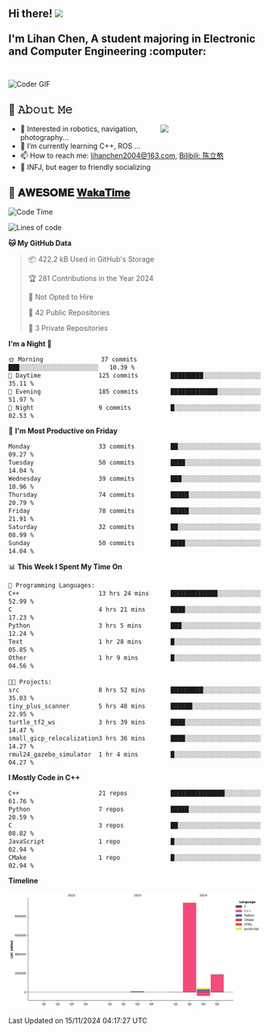 <h2 align="left">
 <abc>
  <br>Hi there! <img src="https://user-images.githubusercontent.com/42378118/110234147-e3259600-7f4e-11eb-95be-0c4047144dea.gif" width="30"><br>
  <br> I'm Lihan Chen, A student majoring in Electronic and Computer Engineering :computer:<br>
  <br>
 </abc>
</h2>

<img align="center" src="https://media.giphy.com/media/SWoSkN6DxTszqIKEqv/giphy.gif" alt="Coder GIF" width="500">

## :book: 𝙰𝚋𝚘𝚞𝚝 𝙼𝚎

<img align="right" width="40%" src="https://github-readme-stats.vercel.app/api?username=LihanChen2004&show_icons=true&icon_color=CE1D2D&text_color=718096&bg_color=ffffff&hide_title=true" />

- 🌟 Interested in robotics, navigation, photography...
- 🌱 I’m currently learning C++, ROS ... 
- 📫 How to reach me: lihanchen2004@163.com, [Bilibili: 陈立憨](https://space.bilibili.com/170786212)
- 👯 INFJ, but eager to friendly socializing

## 📜 𝐀𝐖𝐄𝐒𝐎𝐌𝐄 [𝐖𝐚𝐤𝐚𝐓𝐢𝐦𝐞](https://github.com/anmol098/waka-readme-stats)

<!--START_SECTION:waka-->
![Code Time](http://img.shields.io/badge/Code%20Time-362%20hrs%2048%20mins-blue)

![Lines of code](https://img.shields.io/badge/From%20Hello%20World%20I%27ve%20Written-1.2%20million%20lines%20of%20code-blue)

**🐱 My GitHub Data** 

> 📦 422.2 kB Used in GitHub's Storage 
 > 
> 🏆 281 Contributions in the Year 2024
 > 
> 🚫 Not Opted to Hire
 > 
> 📜 42 Public Repositories 
 > 
> 🔑 3 Private Repositories 
 > 
**I'm a Night 🦉** 

```text
🌞 Morning                37 commits          ███░░░░░░░░░░░░░░░░░░░░░░   10.39 % 
🌆 Daytime                125 commits         █████████░░░░░░░░░░░░░░░░   35.11 % 
🌃 Evening                185 commits         █████████████░░░░░░░░░░░░   51.97 % 
🌙 Night                  9 commits           █░░░░░░░░░░░░░░░░░░░░░░░░   02.53 % 
```
📅 **I'm Most Productive on Friday** 

```text
Monday                   33 commits          ██░░░░░░░░░░░░░░░░░░░░░░░   09.27 % 
Tuesday                  50 commits          ████░░░░░░░░░░░░░░░░░░░░░   14.04 % 
Wednesday                39 commits          ███░░░░░░░░░░░░░░░░░░░░░░   10.96 % 
Thursday                 74 commits          █████░░░░░░░░░░░░░░░░░░░░   20.79 % 
Friday                   78 commits          █████░░░░░░░░░░░░░░░░░░░░   21.91 % 
Saturday                 32 commits          ██░░░░░░░░░░░░░░░░░░░░░░░   08.99 % 
Sunday                   50 commits          ████░░░░░░░░░░░░░░░░░░░░░   14.04 % 
```


📊 **This Week I Spent My Time On** 

```text
💬 Programming Languages: 
C++                      13 hrs 24 mins      █████████████░░░░░░░░░░░░   52.99 % 
C                        4 hrs 21 mins       ████░░░░░░░░░░░░░░░░░░░░░   17.23 % 
Python                   3 hrs 5 mins        ███░░░░░░░░░░░░░░░░░░░░░░   12.24 % 
Text                     1 hr 28 mins        █░░░░░░░░░░░░░░░░░░░░░░░░   05.85 % 
Other                    1 hr 9 mins         █░░░░░░░░░░░░░░░░░░░░░░░░   04.56 % 

🐱‍💻 Projects: 
src                      8 hrs 52 mins       █████████░░░░░░░░░░░░░░░░   35.03 % 
tiny_plus_scanner        5 hrs 48 mins       ██████░░░░░░░░░░░░░░░░░░░   22.95 % 
turtle_tf2_ws            3 hrs 39 mins       ████░░░░░░░░░░░░░░░░░░░░░   14.47 % 
small_gicp_relocalization3 hrs 36 mins       ████░░░░░░░░░░░░░░░░░░░░░   14.27 % 
rmul24_gazebo_simulator  1 hr 4 mins         █░░░░░░░░░░░░░░░░░░░░░░░░   04.27 % 
```

**I Mostly Code in C++** 

```text
C++                      21 repos            ███████████████░░░░░░░░░░   61.76 % 
Python                   7 repos             █████░░░░░░░░░░░░░░░░░░░░   20.59 % 
C                        3 repos             ██░░░░░░░░░░░░░░░░░░░░░░░   08.82 % 
JavaScript               1 repo              █░░░░░░░░░░░░░░░░░░░░░░░░   02.94 % 
CMake                    1 repo              █░░░░░░░░░░░░░░░░░░░░░░░░   02.94 % 
```



**Timeline**

![Lines of Code chart](https://raw.githubusercontent.com/LihanChen2004/LihanChen2004/main/assets/bar_graph.png)


 Last Updated on 15/11/2024 04:17:27 UTC
<!--END_SECTION:waka-->

<!--
**LihanChen2004/LihanChen2004** is a ✨ _special_ ✨ repository because its `README.md` (this file) appears on your GitHub profile.

Here are some ideas to get you started:

- 🔭 I’m currently working on ...
- 🌱 I’m currently learning ...
- 👯 I’m looking to collaborate on ...
- 🤔 I’m looking for help with ...
- 💬 Ask me about ...
- 📫 How to reach me: ...
- 😄 Pronouns: ...
- ⚡ Fun fact: ...
-->
